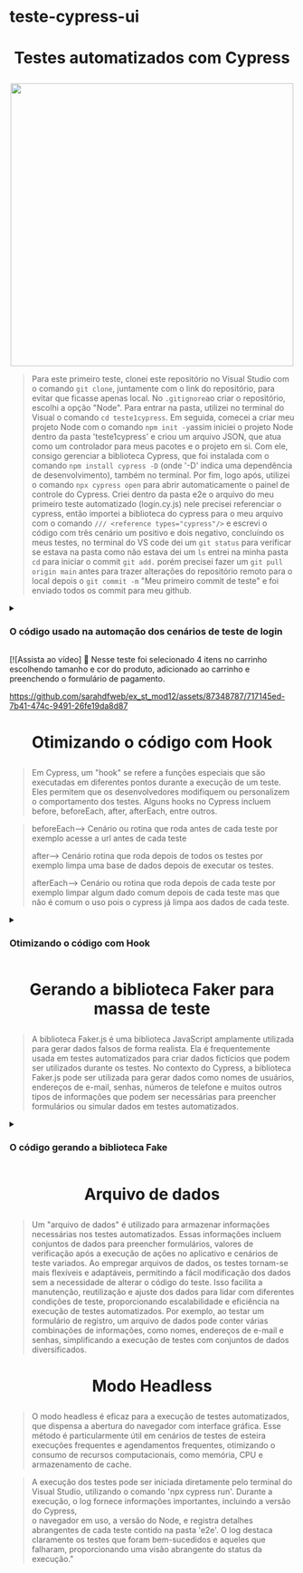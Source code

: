 # teste-cypress-ui
<h1><p align="center">Testes automatizados com Cypress </h1></p>
<p align="center">
  <img src="https://github.com/sarahdfweb/teste-cypress-ui/assets/87348787/e338f694-0fe5-414e-89b5-c7d27b6d5c9f" width="500" />  
</p>



> Para este primeiro teste, clonei este repositório no Visual Studio com o comando `git clone`, juntamente com o link do repositório, para evitar que ficasse apenas local. No `.gitignore`ao criar o repositório, escolhi a opção "Node". Para entrar na pasta, utilizei no terminal do Visual o comando `cd teste1cypress`. Em seguida, comecei a criar meu projeto Node com o comando `npm init -y`assim iniciei o projeto Node dentro da pasta 'teste1cypress' e criou um arquivo JSON, que atua como um controlador para meus pacotes e o projeto em si. Com ele, consigo gerenciar a biblioteca Cypress, que foi instalada com o comando `npm install cypress -D` (onde '-D' indica uma dependência de desenvolvimento), também no terminal. Por fim, logo após, utilizei o comando `npx cypress open` para abrir automaticamente o painel de controle do Cypress.
Criei dentro da pasta e2e o arquivo do meu primeiro teste automatizado (login.cy.js) nele precisei referenciar o cypress, então importei a biblioteca do cypress para o meu arquivo com o comando `/// <reference types="cypress"/>` e escrevi o código com três cenário um positivo e dois negativo, concluíndo os meus testes, no terminal do VS code dei um `git status` para verificar se estava na pasta como não estava dei um `ls` entrei na minha pasta `cd` para iniciar o commit  `git add.` porém precisei fazer um `git pull origin main` antes  para trazer alterações do repositório remoto para o local depois o `git commit -m` "Meu primeiro commit de teste" e foi enviado todos os commit para meu github.

<details>
<summary><h3>O código usado na automação dos cenários de teste de login</h3></summary>
  
````
/// <reference types="cypress"/>

// Cenário 01 Login válido
describe('Teste de Login', () => {
  it('Deve fazer login com sucesso', () => {
    // Visitar a página de login
    cy.visit('http://lojaebac.ebaconline.art.br/my-account/')
  
    // Preencher o formulário de login
    cy.get('#username').type('aluno_ebac@teste.com')
    cy.get('#password').type('teste@teste.com')
    // Clicar no botão de login
    cy.get('.woocommerce-form > .button').click()
    cy.get('.page-title').should('contain', 'Minha conta')
  })
})

// Cenário 02 Usuário inválido 
describe('Teste de Login', () => {
  it('Deve fazer login com sucesso', () => {
    // Visitar a página de login
    cy.visit('http://lojaebac.ebaconline.art.br/my-account/')
    // Preencher o formulário de login
    cy.get('#username').type('sarah_ebac@teste.com')
    cy.get('#password').type('teste@teste.com')
    // Clicar no botão de login
    cy.get('.woocommerce-form > .button').click()
    cy.get('.page-title').should('contain','Minha conta')
    cy.get('.woocommerce-error > li').should('contain','Endereço de e-mail desconhecido. Verifique novamente ou tente seu nome de usuário.')
  })
})

// Cenário 03 Senha inválida 
describe('Teste de Login', () => {
  it('Deve fazer login com sucesso', () => {
    // Visitar a página de login
    cy.visit('http://lojaebac.ebaconline.art.br/my-account/')
    // Preencher o formulário de login
    cy.get('#username').type('aluno_ebac@teste.com')
    cy.get('#password').type('teste@')
    // Clicar no botão de login
    cy.get('.woocommerce-form > .button').click()
    cy.get('.page-title').should('contain','Minha conta')
    cy.get('.woocommerce-error > li').should('contain','Erro: a senha fornecida para o e-mail aluno_ebac@teste.com está incorreta. Perdeu a senha?')
  })
})
````
</details>
  
[![Assista ao vídeo] 🚀
Nesse teste foi selecionado 4 itens no carrinho escolhendo tamanho e cor do produto, adicionado ao carrinho e preenchendo o formulário de pagamento.

https://github.com/sarahdfweb/ex_st_mod12/assets/87348787/717145ed-7b41-474c-9491-26fe19da8d87
<h1><p align="center">Otimizando o código com Hook  </h1></p>

>Em Cypress, um "hook" se refere a funções especiais que são executadas em diferentes 
pontos durante a execução de um teste. Eles permitem que os desenvolvedores modifiquem 
ou personalizem o comportamento dos testes. Alguns hooks 
no Cypress incluem before, beforeEach, after, afterEach, entre outros.

>beforeEach--> Cenário ou rotina que roda antes de cada teste por exemplo acesse a url 
antes de cada teste
>
>after--> Cenário rotina que roda depois de todos os testes por exemplo limpa uma base 
de dados depois de executar os testes.
>
>afterEach--> Cenário ou rotina que roda depois de cada teste por exemplo limpar algum 
dado comum depois de cada teste mas que não é comum o uso pois o cypress já limpa 
aos dados de cada teste. 

<details>
<summary><h3>Otimizando o código com Hook</h3></summary>
  
````
/// <reference types="cypress"/>
// Cenário 01 Login válido
context('Teste de Login', () => {
 // Visitar a página de login
  beforeEach(() => {
    cy.visit('http://lojaebac.ebaconline.art.br/my-account/')
  });
 afterEach(() => {
    cy.screenshot()
 }); 
  it('Deve fazer login com sucesso', () => {
    // Preencher o formulário de login
    cy.get('#username').type('aluno_ebac@teste.com')
    cy.get('#password').type('teste@teste.com')
    // Clicar no botão de login
    cy.get('.woocommerce-form > .button').click()
    cy.get('.page-title').should('contain', 'Minha conta')
  })
// Cenário 02 Usuário inválido 
  it('Deve fazer login com sucesso', () => {
    // Preencher o formulário de login
    cy.get('#username').type('sarah_ebac@teste.com')
    cy.get('#password').type('teste@teste.com')
    // Clicar no botão de login
    cy.get('.woocommerce-form > .button').click()
    cy.get('.page-title').should('contain','Minha conta')
    cy.get('.woocommerce-error > li').should('contain','Endereço de e-mail desconhecido. Verifique novamente ou tente seu nome de usuário.')
  })
// Cenário 03 Senha inválida 
  it('Deve fazer login com sucesso', () => {
    // Preencher o formulário de login
    cy.get('#username').type('aluno_ebac@teste.com')
    cy.get('#password').type('teste@')
    // Clicar no botão de login
    cy.get('.woocommerce-form > .button').click()
    cy.get('.page-title').should('contain','Minha conta')
    cy.get('.woocommerce-error > li').should('contain','Erro: a senha fornecida para o e-mail aluno_ebac@teste.com está incorreta. Perdeu a senha?')
  })
})
````
</details>

<h1><p align="center">Gerando a biblioteca Faker para massa de teste   </h1></p>

> A biblioteca Faker.js é uma biblioteca JavaScript amplamente utilizada para gerar dados falsos de forma realista. Ela é frequentemente usada em testes automatizados para criar dados fictícios que podem ser utilizados durante os testes.
No contexto do Cypress, a biblioteca Faker.js pode ser utilizada para gerar dados como nomes de usuários, endereços de e-mail, senhas, números de telefone e muitos outros tipos de informações que podem ser necessárias para preencher formulários ou simular dados em testes automatizados.


<details>
<summary><h3>O código gerando a biblioteca Fake</h3></summary>
  
````
/// <reference types="cypress" />
const faker = require('faker');

describe('Funcionalidade Pré Cadastro', () => {

    beforeEach(() => {
        cy.visit('minha-conta')
        
    });

    it('Deve completar o Pré cadastro com sucesso', () => {
        let nomeFaker = faker.name.firstName()
        let sobrenomeFaker = faker.name.lastName()
        let emailFaker = faker.internet.email()

        cy.get('#reg_email').type(emailFaker)
        cy.get('#reg_password').type('sarahdfweb@13')
        cy.get(':nth-child(4) > .button').click()

        cy.get('.woocommerce-MyAccount-navigation-link--edit-account > a').click()
        cy.get('#account_first_name').type(nomeFaker);
        cy.get('#account_last_name').type(sobrenomeFaker);
        cy.get('.woocommerce-Button').click();
        cy.get('.woocommerce-message').should('exist', 'Detalhes da conta modificados com sucesso.')
   

        });
    
});


````
</details>
  
<h1><p align="center">Arquivo de dados </h1></p>

> Um "arquivo de dados" é utilizado para armazenar informações necessárias nos testes automatizados. Essas informações incluem conjuntos de dados para preencher formulários, valores de verificação após a execução de ações no aplicativo e cenários de teste variados. Ao empregar arquivos de dados, os testes tornam-se mais flexíveis e adaptáveis, permitindo a fácil modificação dos dados sem a necessidade de alterar o código do teste. Isso facilita a manutenção, reutilização e ajuste dos dados para lidar com diferentes condições de teste, proporcionando escalabilidade e eficiência na execução de testes automatizados. Por exemplo, ao testar um formulário de registro, um arquivo de dados pode conter várias combinações de informações, como nomes, endereços de e-mail e senhas, simplificando a execução de testes com conjuntos de dados diversificados.

<h1><p align="center">Modo Headless </h1></p>

> O modo headless é eficaz para a execução de testes automatizados, que dispensa a abertura do navegador com interface gráfica. Esse método é particularmente útil em cenários de testes de esteira
> execuções frequentes e agendamentos frequentes, otimizando o consumo de recursos computacionais, como memória, CPU e armazenamento de cache.

> A execução dos testes pode ser iniciada diretamente pelo terminal do Visual Studio, utilizando o comando 'npx cypress run'. Durante a execução, o log fornece informações importantes, incluindo a versão do Cypress,  
> o navegador em uso, a versão do Node, e registra detalhes abrangentes de cada teste contido na pasta 'e2e'. O log destaca claramente os testes que foram bem-sucedidos e aqueles que falharam, proporcionando uma visão 
 > abrangente do status da execução."

